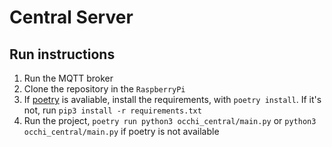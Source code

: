 # Central Server

## Run instructions

1. Run the MQTT broker
2. Clone the repository in the `RaspberryPi`
3. If [poetry](https://python-poetry.org/) is avaliable, install the requirements, with `poetry install`. If it's not, run `pip3 install -r requirements.txt`
4. Run the project, `poetry run python3 occhi_central/main.py` or `python3 occhi_central/main.py` if poetry is not available